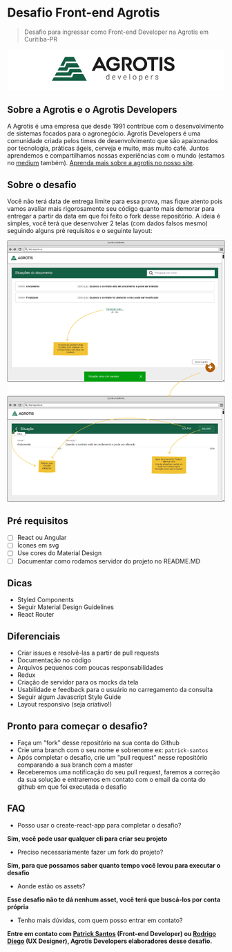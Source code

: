 # Desafio Front-end Agrotis
> Desafio para ingressar como Front-end Developer na Agrotis em Curitiba-PR

![Agrotis Developers Logo](images/agrotis-developers.png?raw=true "Agrotis Developers Logo")

## Sobre a Agrotis e o Agrotis Developers
A Agrotis é uma empresa que desde 1991 contribue com o desenvolvimento de sistemas focados para o agronegócio. Agrotis Developers é uma comunidade criada pelos times de desenvolvimento que são apaixonados por tecnologia, práticas ágeis, cerveja e muito, mas muito café. Juntos aprendemos e compartilhamos nossas experiências com o mundo (estamos no [medium](https://medium.com/agrotis-developers) também). [Aprenda mais sobre a agrotis no nosso site](https://www.agrotis.com/).

## Sobre o desafio
Você não terá data de entrega limite para essa prova, mas fique atento pois vamos avaliar mais rigorosamente seu código quanto mais demorar para entregar a partir da data em que foi feito o fork desse repositório. A ideia é simples, você terá que desenvolver 2 telas (com dados falsos mesmo) seguindo alguns pré requisitos e o seguinte layout:

![Desafio](images/desafio.png?raw=true "Desafio")

## Pré requisitos
* [ ] React ou Angular
* [ ] Ícones em svg
* [ ] Use cores do Material Design
* [ ] Documentar como rodamos servidor do projeto no README.MD

## Dicas
- Styled Components
- Seguir Material Design Guidelines
- React Router

## Diferenciais
- Criar issues e resolvê-las a partir de pull requests
- Documentação no código
- Arquivos pequenos com poucas responsabilidades
- Redux
- Criação de servidor para os mocks da tela
- Usabilidade e feedback para o usuário no carregamento da consulta
- Seguir algum Javascript Style Guide
- Layout responsivo (seja criativo!)

## Pronto para começar o desafio?
- Faça um "fork" desse repositório na sua conta do Github
- Crie uma branch com o seu nome e sobrenome ex: ```patrick-santos```
- Após completar o desafio, crie um "pull request" nesse repositório comparando a sua branch com a master
- Receberemos uma notificação do seu pull request, faremos a correção da sua solução e entraremos em contato com o email da conta do github em que foi executada o desafio

## FAQ
- Posso usar o create-react-app para completar o desafio?

**Sim, você pode usar qualquer cli para criar seu projeto**

- Preciso necessariamente fazer um fork do projeto?

**Sim, para que possamos saber quanto tempo você levou para executar o desafio**

- Aonde estão os assets?

**Esse desafio não te dá nenhum asset, você terá que buscá-los por conta própria**

- Tenho mais dúvidas, com quem posso entrar em contato?

**Entre em contato com [Patrick Santos](https://github.com/santospatrick) (Front-end Developer) ou [Rodrigo Diego](https://www.linkedin.com/in/rodrigo-diego/) (UX Designer), Agrotis Developers elaboradores desse desafio.**
